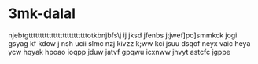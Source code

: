 # 3mk-dalal
njebtgttttttttttttttttttttttttttotkbnjbfs\j ij jksd jfenbs j;jwef]po]smmkck jogi gsyag kf kdow j nsh ucii slmc nzj kivzz k;ww kci jsuu dsqof neyx vaic heya ycw hqyak hpoao ioqpp jduw jatvf gpqwu icxnww jhvyt astcfc jgppe 
